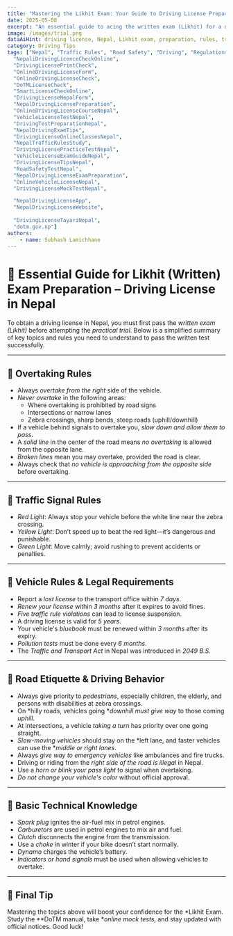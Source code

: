 ```yaml
---
title: "Mastering the Likhit Exam: Your Guide to Driving License Preparation in Nepal"
date: 2025-05-08
excerpt: "An essential guide to acing the written exam (Likhit) for a driving license in Nepal, covering rules, tips, and preparation strategies."
image: /images/trial.png
dataAiHint: driving license, Nepal, Likhit exam, preparation, rules, traffic signals, vehicle laws, driving test
category: Driving Tips
tags: ["Nepal", "Traffic Rules", "Road Safety", "Driving", "Regulations", "DrivingLicenseNepalOnlineForm",
  "NepaliDrivingLicenceCheckOnline",
  "DrivingLicensePrintCheck",
  "OnlineDrivingLicenseForm",
  "OnlineDrivingLicenseCheck",
  "DoTMLicenseCheck",
  "SmartLicenseCheckOnline",
  "DrivingLicenseNepalForm",
  "NepalDrivingLicensePreparation",
  "OnlineDrivingLicenseCourseNepal",
  "VehicleLicenseTestNepal",
  "DrivingTestPreparationNepal",
  "NepalDrivingExamTips",
  "DrivingLicenseOnlineClassesNepal",
  "NepalTrafficRulesStudy",
  "DrivingLicensePracticeTestNepal",
  "VehicleLicenseExamGuideNepal",
  "DrivingLicenseTipsNepal",
  "RoadSafetyTestNepal",
  "NepalDrivingLicenseExamPreparation",
  "OnlineVehicleLicenseNepal",
  "DrivingLicenseMockTestNepal",

  "NepalDrivingLicenseApp",
  "NepalDrivingLicenseWebsite",
  
  "DrivingLicenseTayariNepal",
  "dotm.gov.np"]
authors:
    - name: Subhash Lamichhane
---
```

# 📘 Essential Guide for Likhit (Written) Exam Preparation – Driving License in Nepal

To obtain a driving license in Nepal, you must first pass the *written exam (Likhit)* before attempting the *practical trial*. Below is a simplified summary of key topics and rules you need to understand to pass the written test successfully.

---

## 🚗 Overtaking Rules

- Always *overtake from the right* side of the vehicle.
- *Never overtake* in the following areas:
  - Where overtaking is prohibited by road signs
  - Intersections or narrow lanes
  - Zebra crossings, sharp bends, steep roads (uphill/downhill)
- If a vehicle behind signals to overtake you, *slow down and allow them to pass*.
- A *solid line* in the center of the road means *no overtaking* is allowed from the opposite lane.
- *Broken lines* mean you may overtake, provided the road is clear.
- Always check that *no vehicle is approaching from the opposite side* before overtaking.

---

## 🚦 Traffic Signal Rules

- *Red Light*: Always stop your vehicle before the white line near the zebra crossing.
- *Yellow Light*: Don’t speed up to beat the red light—it’s dangerous and punishable.
- *Green Light*: Move calmly; avoid rushing to prevent accidents or penalties.

---

## 📄 Vehicle Rules & Legal Requirements

- Report a *lost license* to the transport office within *7 days*.
- *Renew your license* within *3 months* after it expires to avoid fines.
- *Five traffic rule violations* can lead to license suspension.
- A driving license is valid for *5 years*.
- Your vehicle's *bluebook* must be renewed within *3 months* after its expiry.
- *Pollution tests* must be done every *6 months*.
- The *Traffic and Transport Act* in Nepal was introduced in *2049 B.S.*

---

## 🚶 Road Etiquette & Driving Behavior

- Always give priority to *pedestrians*, especially children, the elderly, and persons with disabilities at zebra crossings.
- On *hilly roads, vehicles going **downhill must give way* to those coming *uphill*.
- At intersections, a vehicle *taking a turn* has priority over one going straight.
- *Slow-moving vehicles* should stay on the *left lane, and faster vehicles can use the **middle or right lanes*.
- Always *give way to emergency vehicles* like ambulances and fire trucks.
- Driving or riding from the *right side of the road is illegal* in Nepal.
- Use a *horn or blink your pass light* to signal when overtaking.
- *Do not change your vehicle's color* without official approval.

---

## 🔧 Basic Technical Knowledge

- *Spark plug* ignites the air-fuel mix in petrol engines.
- *Carburetors* are used in petrol engines to mix air and fuel.
- *Clutch* disconnects the engine from the transmission.
- Use a *choke* in winter if your bike doesn’t start normally.
- *Dynamo* charges the vehicle’s battery.
- *Indicators or hand signals* must be used when allowing vehicles to overtake.

---

## 📝 Final Tip

Mastering the topics above will boost your confidence for the *Likhit Exam. Study the **DoTM manual, take **online mock tests*, and stay updated with official notices. Good luck!